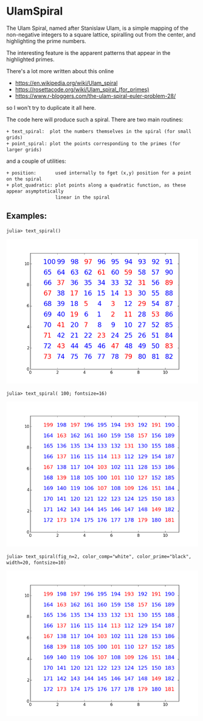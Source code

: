 # UlamSpiral

The Ulam Spiral, named after Stanislaw Ulam, is a simple mapping of
the non-negative integers to a square lattice, spiralling out from the
center, and highlighting the prime numbers.

The interesting feature is the apparent patterns that appear in the
highlighted primes.

There's a lot more written about this online

   + https://en.wikipedia.org/wiki/Ulam_spiral
   + https://rosettacode.org/wiki/Ulam_spiral_(for_primes)
   + https://www.r-bloggers.com/the-ulam-spiral-euler-problem-28/

so I won't try to duplicate it all here.

The code here will produce such a spiral. There are two main routines:

    + text_spiral:  plot the numbers themselves in the spiral (for small grids)
    + point_spiral: plot the points corresponding to the primes (for larger grids)

and a couple of utilities:

    + position:       used internally to fget (x,y) position for a point on the spiral
    + plot_quadratic: plot points along a quadratic function, as these appear asymptotically
                      linear in the spiral 

## Examples:
 
    julia> text_spiral()

![Example 1](/plots/ulam_spiral_0.png)

    julia> text_spiral( 100; fontsize=16)

![Example 2](/plots/ulam_spiral_1.png)

    julia> text_spiral(fig_n=2, color_comp="white", color_prime="black", width=20, fontsize=10)

![Example 3](/plots/ulam_spiral_1.png)


